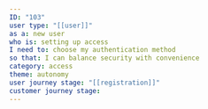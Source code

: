 ```yaml
---
ID: "103"
user type: "[[user]]"
as a: new user
who is: setting up access
I need to: choose my authentication method
so that: I can balance security with convenience
category: access
theme: autonomy
user journey stage: "[[registration]]"
customer journey stage:
---
```

